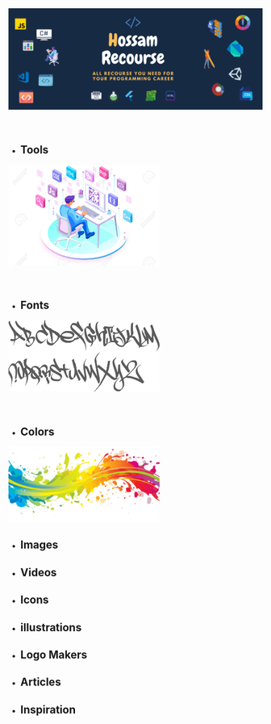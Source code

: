 <img src='Images/HossamResources.png'/>

<br/>
<br/>
<br/>

<ul>
  <li>
    <h2>Tools</h2>
  </li>
</ul>

<img src='Images/tools.jpg' width='300px'>

<br/>
<br/>
<br/>

<ul>
  <li>
    <h2>Fonts</h2>
  </li>
</ul>

<img src='Images/fonts.gif' width='300px'>

<br/>
<br/>
<br/>

<ul>
  <li>
    <h2>Colors</h2>
  </li>
</ul>

<img src='Images/colors.png' width='300px'>

<ul>
  <li>
    <h2>Images</h2>
  </li>
</ul>

<ul>
  <li>
    <h2>Videos</h2>
  </li>
</ul>

<ul>
  <li>
    <h2>Icons</h2>
  </li>
</ul>

<ul>
  <li>
    <h2>illustrations</h2>
  </li>
</ul>

<ul>
  <li>
    <h2>Logo Makers</h2>
  </li>
</ul>

<ul>
  <li>
    <h2>Articles</h2>
  </li>
</ul>

<ul>
  <li>
    <h2>Inspiration</h2>
  </li>
</ul>

